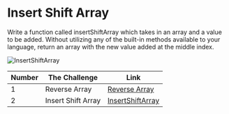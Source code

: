 
# Insert Shift Array
Write a function called insertShiftArray which takes in an array and a value to be added. Without utilizing any of the built-in methods available to your language, return an array with the new value added at the middle index.  

![InsertShiftArray](https://user-images.githubusercontent.com/97651232/156646582-02956742-564f-48eb-90a3-4ca9c55da9af.png)


| Number      | The Challenge  |  Link         |
| -------     |    ------      |  --------     |
|         1   | Reverse Array  | [Reverse Array](https://github.com/Yousef-Abu-Qatrieh/data-structures-and-algorithms/tree/array-reverse) |
|         2   | Insert Shift Array|  [InsertShiftArray](https://github.com/Yousef-Abu-Qatrieh/data-structures-and-algorithms/blob/main/README.md) |






